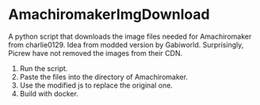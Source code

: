 # AmachiromakerImgDownload
A python script that downloads the image files needed for Amachiromaker from charlie0129. Idea from modded version by Gabiworld.
Surprisingly, Picrew have not removed the images from their CDN.
1. Run the script.
2. Paste the files into the directory of Amachiromaker.
3. Use the modified js to replace the original one.
4. Build with docker.
